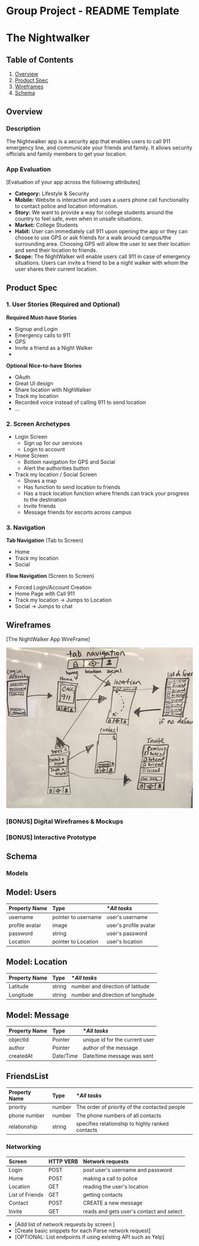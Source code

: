 Group Project - README Template
===

# The Nightwalker

## Table of Contents
1. [Overview](#Overview)
1. [Product Spec](#Product-Spec)
1. [Wireframes](#Wireframes)
2. [Schema](#Schema)

## Overview
### Description
The Nightwalker app is a security app that enables users to call 911 emergency line, and communicate your friends and family. It allows security officials and family members to get your location.


### App Evaluation
[Evaluation of your app across the following attributes]
- **Category:** Lifestyle & Security
- **Mobile:** Website is interactive and uses a users phone call functionality to contact police and location information.
- **Story:** We want to provide a way for college students around the country to feel safe, even when in unsafe situations.
- **Market:** College Students
- **Habit:** User can immediately call 911 upon opening the app or they can choose to use GPS or ask friends for a walk around campus/the surrounding area. Choosing GPS will allow the user to see their location and send their location to friends.
- **Scope:** The NightWalker will enable users call 911 in case of emergency situations. Users can invite a friend to be a night walker with whom the user shares their current location.

## Product Spec

### 1. User Stories (Required and Optional)

**Required Must-have Stories**

* Signup and Login
* Emergency calls to 911
* GPS
* Invite a friend as a Night Walker
* 

**Optional Nice-to-have Stories**

* OAuth
* Great UI design
* Share location with NighWalker
* Track my location
* Recorded voice instead of calling 911 to send location
* ...

### 2. Screen Archetypes

* Login Screen
   * Sign up for our services
   * Login to account
* Home Screen
   * Bottom navigation for GPS and Social
   * Alert the authorities button
* Track my location / Social Screen
    * Shows a map
    * Has function to send location to friends
    * Has a track location function where friends can track your progress to the destination
    * Invite friends
    * Message friends for escorts across campus

### 3. Navigation

**Tab Navigation** (Tab to Screen)

* Home
* Track my location
* Social 
 

**Flow Navigation** (Screen to Screen)

* Forced Login/Account Creation
* Home Page with Call 911
* Track my location -> Jumps to Location
* Social -> Jumps to chat

## Wireframes
[The NightWalker App WireFrame]


<img src="nightWalker.jpg" width=600>

### [BONUS] Digital Wireframes & Mockups

### [BONUS] Interactive Prototype

## Schema 

### Models
## Model: Users
| **Property Name** | **Type**            | **All tasks*          |
|:----------------- |:------------------- |:--------------------- |
| username          | pointer to username | user's username       |
| profile avatar    | image               | user's profile avatar |
| password          | string              | user's password       |
| Location          | pointer to Location | user's location       |

## Model: Location 
| **Property Name**| **Type**            | **All tasks*
| :----------------| :-------------------| :---------------------|
| Latitude         |    string           | number and direction of latitude|
| Longitude        |    string           | number and direction of longitude |

## Model: Message
| **Property Name**| **Type**            | **All tasks*          |
| :----------------| :-------------------| :---------------------|
|objectId          |  Pointer             | unique id for the current user                       |
| author           | Pointer              | author of the message                       |
| createdAt        | Date/Time            | Date/time message was sent                       |
## FriendsList
| **Property Name** | **Type**       | **All tasks* |
|:----------------- |:--------       |:------------ |
| priority          |number          |The order of priority of the contacted people            |
| phone number      |number          |The phone numbers of all contacts              |
| relationship      |string          |specifies relationship to highly ranked contacts              |

### Networking

| **Screen**      | HTTP VERB   | **Network requests**                   |
|:--------------- | ---         |:-------------------------------------- |
| Login           |POST         | post user's username and password            |
| Home            |POST         | making a call to police               |
| Location        |GET          | reading the user's location                   |
| List of Friends |GET          | getting contacts                           |
| Contact         |POST         | CREATE a new message                   |
| Invite          |GET          | reads and gets user's contact and select |



- [Add list of network requests by screen ]
- [Create basic snippets for each Parse network request]
- [OPTIONAL: List endpoints if using existing API such as Yelp]


